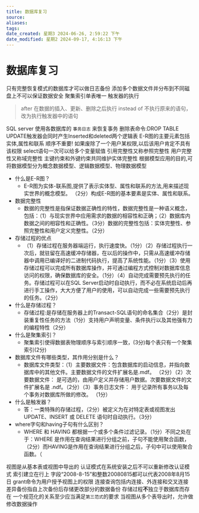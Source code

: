 ```yaml
---
title: 数据库复习
source: 
aliases: 
tags: 
date_created: 星期3 2024-06-26, 2:59:22 下午
date_modified: 星期2 2024-09-17, 4:16:13 下午
---
```


# 数据库复习
只有完整恢复模式的数据库才可以做日志备份
添加多个数据文件并分布到不同磁盘上不可以保证数据安全
聚集索引单表唯一
触发器的执行
> after 在数据的插入、更新、删除之后执行
> instead of 不执行原来的语句，改为执行触发器中的语句

SQL server 使用各数据库的 `事务日志` 来恢复事务
删除表命令:DROP TABLE 
UPDATE触发器会同时产生Inserted和deleted两个逻辑表
E-R图的主要元素包括实体,属性和联系
顺序不重要!
如果废除了一个用户某权限,以后该用户肯定不具有该权限
select语句一次可以给多个变量赋值
引用完整性又称参照完整性
用户完整性又称域完整性
主键约束和外键约束共同维护实体完整性
根据模型应用的目的,可将数据模型分为概念数据模型、逻辑数据模型、物理数据模型
* 什么是E-R图？
	* E-R图为实体-联系图,提供了表示实体型、属性和联系的方法,用来描述现实世界的概念模型。 （2分）构成E-R图的基本要素是实体、属性和联系。
* 数据完整性
	* 数据的完整性是指保证数据正确性的特性，数据完整性是一种语义概念，包括：（1）与现实世界中应用需求的数据的相容性和正确；（2）数据库内数据之间的相容性和正确性。（3分）数据的完整性包括：实体完整性、参照完整性和用户定义完整性。（2分）
* 存储过程的优点
	* （1）存储过程在服务器端运行，执行速度快。（1分）（2）存储过程执行一次后，就驻留在高速缓冲存储器，在以后的操作中，只需从高速缓冲存储器中调用已编译好的二进制代码执行，提高了系统性能。（1分）（3）使用存储过程可以完成所有数据库操作，并可通过编程方式控制对数据库信息访问的权限，确保数据库的安全。（1分）（4）自动完成需要预先执行的任务。存储过程可以在SQL Server启动时自动执行，而不必在系统启动后再进行手工操作，大大方便了用户的使用，可以自动完成一些需要预先执行的任务。（2分）
* 什么是存储过程？
	* 存储过程:是存储在服务器上的Transact-SQL语句的命名集合（2分）是封装重复性任务的方法（1分）支持用户声明变量、条件执行以及其他强有力的编程特性（2分）
* 什么是聚集索引？
	* 聚集索引使得数据表物理顺序与索引顺序一致，(3分)每个表只有一个聚集索引(2分)
* 数据库文件有哪些类型，其作用分别是什么？
	* 数据库文件类型：（1）主要数据文件：包含数据库的启动信息，并指向数据库中的其他文件。主要数据文件的文件扩展名是.mdf。 （2分）（2）次要数据文件： 是可选的，由用户定义并存储用户数据。次要数据文件的文件扩展名是 .ndf。（2分）（3）事务日志文件： 用于记录所有事务以及每个事务对数据库所做的修改。 （1分）
* 什么是触发器？
	* 答：一类特殊的存储过程，（2分）被定义为在对特定表或视图发出 UPDATE、INSERT 或 DELETE 语句时自动执行。（3分）
* where字句和having子句有什么区别？
	* WHERE 和 HAVING 都根据一个或多个条件过滤记录。（1分）不同之处在于：WHERE 是作用在查询结果进行分组之前，子句不能使用聚合函数，（2分）而HAVING是作用在查询结果进行分组之后，子句中可以使用聚合函数。（

视图是从基本表或视图中导出的
认证模式在系统安装之后不可以重新修改认证模式
索引建立在行上
字段“2008-8-15”和整数20080815都可以代表2008年8月15日
grant命令为用户授予视图上的权限
连接查询包括内连接、外连接和交叉连接
差异备份指自上次备份后存储更改部分的数据备份
存储过程**不**独立于数据库而存在
一个规范化的关系至少应当满足`第三范式`的要求
当视图从多个表导出时，允许做修改数据操作
